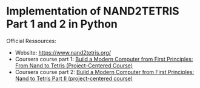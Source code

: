 Implementation of NAND2TETRIS Part 1 and 2 in Python
====================================================

Official Ressources:
- Website: https://www.nand2tetris.org/
- Coursera course part 1: [Build a Modern Computer from First Principles: From Nand to Tetris (Project-Centered Course)](https://www.coursera.org/learn/build-a-computer)
- Coursera course part 2: [Build a Modern Computer from First Principles: Nand to Tetris Part II (project-centered course)](https://www.coursera.org/learn/nand2tetris2)
